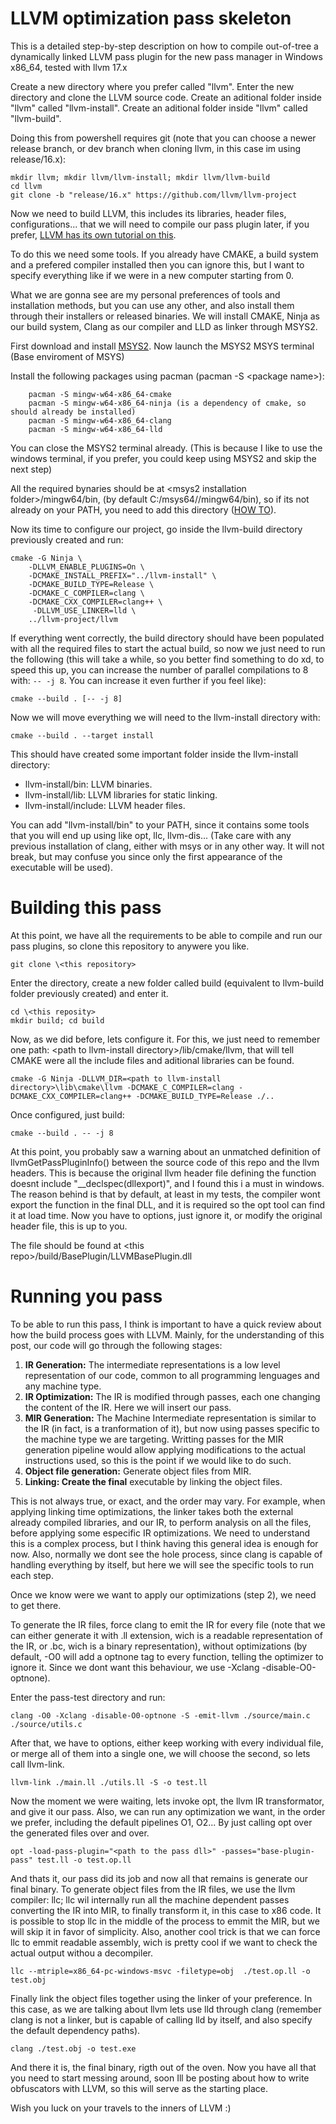# LLVM optimization pass skeleton

This is a detailed step-by-step description on how to compile out-of-tree a dynamically linked LLVM pass plugin for the new pass manager in Windows x86_64, tested with llvm 17.x

Create a new directory where you prefer called "llvm".
Enter the new directory and clone the LLVM source code.
Create an aditional folder inside "llvm" called "llvm-install".
Create an aditional folder inside "llvm" called "llvm-build".

Doing this from powershell requires git (note that you can choose a newer release branch, or dev branch when cloning llvm, in this case im using release/16.x):

```
mkdir llvm; mkdir llvm/llvm-install; mkdir llvm/llvm-build
cd llvm
git clone -b "release/16.x" https://github.com/llvm/llvm-project
```

Now we need to build LLVM, this includes its libraries, header files, configurations... that we will need to compile our pass plugin later, if you prefer, [LLVM has its own tutorial on this](https://llvm.org/docs/CMake.html).

To do this we need some tools. If you already have CMAKE, a build system and a prefered compiler installed then you can ignore this, but I want to specify everything like if we were in a new computer starting from 0.

What we are gonna see are my personal preferences of tools and installation methods, but you can use any other, and also install them through their installers or released binaries. We will install CMAKE, Ninja as our build system, Clang as our compiler and LLD as linker through MSYS2.

First download and install [MSYS2](https://www.msys2.org/).
Now launch the MSYS2 MSYS terminal (Base enviroment of MSYS)

Install the following packages using pacman (pacman -S \<package name\>):
```
    pacman -S mingw-w64-x86_64-cmake
    pacman -S mingw-w64-x86_64-ninja (is a dependency of cmake, so should already be installed)
    pacman -S mingw-w64-x86_64-clang
    pacman -S mingw-w64-x86_64-lld
```
You can close the MSYS2 terminal already. (This is because I like to use the windows terminal, if you prefer, you could keep using MSYS2 and skip the next step)

All the required bynaries should be at \<msys2 installation folder\>/mingw64/bin, (by default C:/msys64//mingw64/bin), so if its not already on your PATH, you need to add this directory ([HOW TO](https://docs.oracle.com/en/database/oracle/machine-learning/oml4r/1.5.1/oread/creating-and-modifying-environment-variables-on-windows.html#GUID-DD6F9982-60D5-48F6-8270-A27EC53807D0)).

Now its time to configure our project, go inside the llvm-build directory previously created and run:
```
cmake -G Ninja \
    -DLLVM_ENABLE_PLUGINS=On \
    -DCMAKE_INSTALL_PREFIX="../llvm-install" \
    -DCMAKE_BUILD_TYPE=Release \
    -DCMAKE_C_COMPILER=clang \
    -DCMAKE_CXX_COMPILER=clang++ \
     -DLLVM_USE_LINKER=lld \
    ../llvm-project/llvm
```
If everything went correctly, the build directory should have been populated with all the required files to start the actual build, so now we just need to run the following (this will take a while, so you better find something to do xd, to speed this up, you can increase the number of parallel compilations to 8 with: `-- -j 8`. You can increase it even further if you feel like):

```
cmake --build . [-- -j 8]
```

Now we will move everything we will need to the llvm-install directory with:

```
cmake --build . --target install
```

This should have created some important folder inside the llvm-install directory:
* llvm-install/bin: LLVM binaries.
* llvm-install/lib: LLVM libraries for static linking.
* llvm-install/include: LLVM header files.

You can add "llvm-install/bin" to your PATH, since it contains some tools that you will end up using like opt, llc, llvm-dis... (Take care with any previous installation of clang, either with msys or in any other way. It will not break, but may confuse you since only the first appearance of the executable will be used).

# Building this pass
At this point, we have all the requirements to be able to compile and run our pass plugins, so clone this repository to anywere you like.


```
git clone \<this repository>
```

Enter the directory, create a new folder called build (equivalent to llvm-build folder previously created) and enter it.

```
cd \<this reposity>
mkdir build; cd build
```

Now, as we did before, lets configure it. For this, we just need to remember one path: \<path to llvm-install directory>/lib/cmake/llvm, that will tell CMAKE were all the include files and aditional libraries can be found.

```
cmake -G Ninja -DLLVM_DIR=<path to llvm-install directory>\lib\cmake\llvm -DCMAKE_C_COMPILER=clang -DCMAKE_CXX_COMPILER=clang++ -DCMAKE_BUILD_TYPE=Release ./..

```

Once configured, just build:

```
cmake --build . -- -j 8
```

At this point, you probably saw a warning about an unmatched definition of llvmGetPassPluginInfo() between the source code of this repo and the llvm headers. This is because the original llvm header file defining the function doesnt include "__declspec(dllexport)", and I found this i a must in windows. The reason behind is that by default, at least in my tests, the compiler wont export the function in the final DLL, and it is required so the opt tool can find it at load time. Now you have to options, just ignore it, or modify the original header file, this is up to you.

The file should be found at \<this repo>/build/BasePlugin/LLVMBasePlugin.dll

# Running you pass
To be able to run this pass, I think is important to have a quick review about how the build process goes with LLVM.
Mainly, for the understanding of this post, our code will go through the following stages:

1. **IR Generation:** The intermediate representations is a low level representation of our code, common to all programming lenguages and any machine type.
2. **IR Optimization:** The IR is modified through passes, each one changing the content of the IR. Here we will insert our pass.
3. **MIR Generation:** The Machine Intermediate representation is similar to the IR (in fact, is a tranformation of it), but now using passes specific to the machine type we are targeting. Writting passes for the MIR generation pipeline would allow applying modifications to the actual instructions used, so this is the point if we would like to do such.
4. **Object file generation:** Generate object files from MIR.
5. **Linking: Create the final** executable by linking the object files.

This is not always true, or exact, and the order may vary. For example, when applying linking time optimizations, the linker takes both the external already compiled libraries, and our IR, to perform analysis on all the files, before applying some especific IR optimizations. We need to understand this is a complex process, but I think having this general idea is enough for now. Also, normally we dont see the hole process, since clang is capable of handling everything by itself, but here we will see the specific tools to run each step.

Once we know were we want to apply our optimizations (step 2), we need to get there.

To generate the IR files, force clang to emit the IR for every file (note that we can either generate it with .ll extension, wich is a readable representation of the IR, or .bc, wich is a binary representation), without optimizations (by default, -O0 will add a optnone tag to every function, telling the optimizer to ignore it. Since we dont want this behaviour, we use -Xclang -disable-O0-optnone).

Enter the pass-test directory and run:

```
clang -O0 -Xclang -disable-O0-optnone -S -emit-llvm ./source/main.c ./source/utils.c
```

After that, we have to options, either keep working with every individual file, or merge all of them into a single one, we will choose the second, so lets call llvm-link.
```
llvm-link ./main.ll ./utils.ll -S -o test.ll
```

Now the moment we were waiting, lets invoke opt, the llvm IR transformator, and give it our pass. Also, we can run any optimization we want, in the order we prefer, including the default pipelines O1, O2... By just calling opt over the generated files over and over.

```
opt -load-pass-plugin="<path to the pass dll>" -passes="base-plugin-pass" test.ll -o test.op.ll
```

And thats it, our pass did its job and now all that remains is generate our final binary.
To generate object files from the IR files, we use the llvm compiler: llc; llc wil internally run all the machine dependent passes converting the IR into MIR, to finally transform it, in this case to x86 code. It is possible to stop llc in the middle of the process to emmit the MIR, but we will skip it in favor of simplicity. Also, another cool trick is that we can force llc to emmit readable assembly, wich is pretty cool if we want to check the actual output withou a decompiler.

```
llc --mtriple=x86_64-pc-windows-msvc -filetype=obj  ./test.op.ll -o test.obj
```

Finally link the object files together using the linker of your preference. In this case, as we are talking about llvm lets use lld through clang (remember clang is not a linker, but is capable of calling lld by itself, and also specify the default dependency paths).

```
clang ./test.obj -o test.exe
```

And there it is, the final binary, rigth out of the oven.
Now you have all that you need to start messing around, soon Ill be posting about how to write obfuscators with LLVM, so this will serve as the starting place.

Wish you luck on your travels to the inners of LLVM :)
